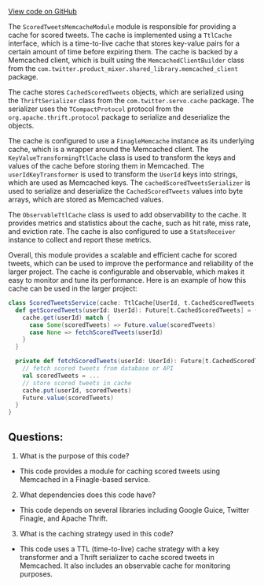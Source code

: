[View code on GitHub](https://github.com/misbahsy/the-algorithm/home-mixer/server/src/main/scala/com/twitter/home_mixer/module/ScoredTweetsMemcacheModule.scala)

The `ScoredTweetsMemcacheModule` module is responsible for providing a cache for scored tweets. The cache is implemented using a `TtlCache` interface, which is a time-to-live cache that stores key-value pairs for a certain amount of time before expiring them. The cache is backed by a Memcached client, which is built using the `MemcachedClientBuilder` class from the `com.twitter.product_mixer.shared_library.memcached_client` package.

The cache stores `CachedScoredTweets` objects, which are serialized using the `ThriftSerializer` class from the `com.twitter.servo.cache` package. The serializer uses the `TCompactProtocol` protocol from the `org.apache.thrift.protocol` package to serialize and deserialize the objects.

The cache is configured to use a `FinagleMemcache` instance as its underlying cache, which is a wrapper around the Memcached client. The `KeyValueTransformingTtlCache` class is used to transform the keys and values of the cache before storing them in Memcached. The `userIdKeyTransformer` is used to transform the `UserId` keys into strings, which are used as Memcached keys. The `cachedScoredTweetsSerializer` is used to serialize and deserialize the `CachedScoredTweets` values into byte arrays, which are stored as Memcached values.

The `ObservableTtlCache` class is used to add observability to the cache. It provides metrics and statistics about the cache, such as hit rate, miss rate, and eviction rate. The cache is also configured to use a `StatsReceiver` instance to collect and report these metrics.

Overall, this module provides a scalable and efficient cache for scored tweets, which can be used to improve the performance and reliability of the larger project. The cache is configurable and observable, which makes it easy to monitor and tune its performance. Here is an example of how this cache can be used in the larger project:

```scala
class ScoredTweetsService(cache: TtlCache[UserId, t.CachedScoredTweets]) {
  def getScoredTweets(userId: UserId): Future[t.CachedScoredTweets] = {
    cache.get(userId) match {
      case Some(scoredTweets) => Future.value(scoredTweets)
      case None => fetchScoredTweets(userId)
    }
  }

  private def fetchScoredTweets(userId: UserId): Future[t.CachedScoredTweets] = {
    // fetch scored tweets from database or API
    val scoredTweets = ...
    // store scored tweets in cache
    cache.put(userId, scoredTweets)
    Future.value(scoredTweets)
  }
}
```
## Questions: 
 1. What is the purpose of this code?
- This code provides a module for caching scored tweets using Memcached in a Finagle-based service.

2. What dependencies does this code have?
- This code depends on several libraries including Google Guice, Twitter Finagle, and Apache Thrift.

3. What is the caching strategy used in this code?
- This code uses a TTL (time-to-live) cache strategy with a key transformer and a Thrift serializer to cache scored tweets in Memcached. It also includes an observable cache for monitoring purposes.